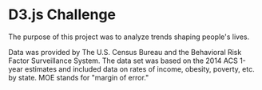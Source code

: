 # D3.js Challenge

The purpose of this project was to analyze trends shaping people's lives.

Data was provided by The U.S. Census Bureau and the Behavioral Risk Factor Surveillance System. The data set was based on the 2014 ACS 1-year estimates and included data on rates of income, obesity, poverty, etc. by state. MOE stands for "margin of error."